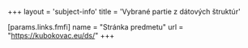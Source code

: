 +++
layout = 'subject-info'
title = 'Vybrané partie z dátových štruktúr'

[params.links.fmfi]
name = "Stránka predmetu"
url = "https://kubokovac.eu/ds/"
+++
